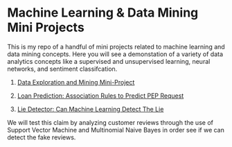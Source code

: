 # Machine Learning & Data Mining Mini Projects
This is my repo of a handful of mini projects related to machine learning and data mining concepts. Here you will see a demonstation of a variety of data analytics concepts like a supervised and unsupervised learning, neural networks, and sentiment classifcation. 


1. [Data Exploration and Mining Mini-Project](https://github.com/ParInsights/Machine-Learning-Data-Mining-Mini-Projects/blob/master/1.%20Data%20Mining%20Mathematics%20Curriculum/Final%20Report_MathematicsCurriculum%20.pdf)

2. [Loan Prediction: Association Rules to Predict PEP Request](https://github.com/ParInsights/Machine-Learning-Data-Mining-Mini-Projects/blob/master/2.Loan%20Prediction-Association%20Rules%20to%20Predict%20PEP%20Request/Final%20Report_Loan%20Prediction-Association%20Rules%20to%20Predict%20PEP%20Request.pdf)

3. [Lie Detector: Can Machine Learning Detect The Lie](https://github.com/ParInsights/Machine-Learning-Data-Mining-Mini-Projects/blob/master/3.%20Lie%20Detection%20-%20Multinomial%20Naive%20Bayes%20%26%20SVM%20(Sentiment%20Classification)/Lie%20Detection-%20Through%20Support%20Vector%20Machine%20and%20Multinomial%20%20Naive%20Bayes.pdf)

We will test this claim by analyzing  customer reviews through the use of  Support      Vector Machine and Multinomial  Naive Bayes in order see if we can detect the fake reviews. 

